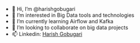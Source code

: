 - 👋 Hi, I’m @harishgobugari
- 👀 I’m interested in Big Data tools and technologies
- 🌱 I’m currently learning Airflow and Kafka
- 💞️ I’m looking to collaborate on big data projects
- 📫 Linkedin: [Harish Gobugari
](https://www.linkedin.com/in/harish-gobugari/)
<!---
harishgobugari/harishgobugari is a ✨ special ✨ repository because its `README.md` (this file) appears on your GitHub profile.
You can click the Preview link to take a look at your changes.
--->
